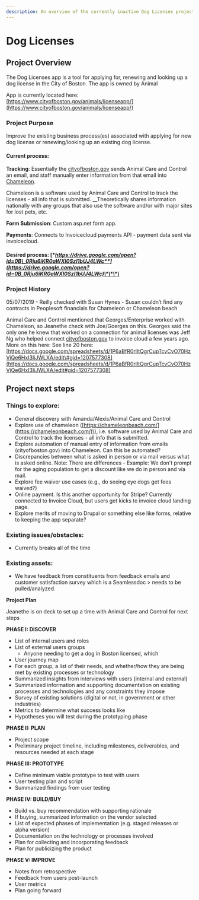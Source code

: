 ```yaml
---
description: An overview of the currently inactive Dog Licenses project
---
```


# Dog Licenses

## Project Overview

The Dog Licenses app is a tool for applying for, renewing and looking up a dog license in the City of Boston. The app is owned by Animal 

App is currently located here:  [https://www.cityofboston.gov/animals/licenseapp/](https://www.cityofboston.gov/animals/licenseapp/) 

### Project Purpose

Improve the existing business process\(es\) associated with applying for new dog license or renewing/looking up an existing dog license. 

#### Current process:

**Tracking**: Essentially the [cityofboston.gov](http://cityofboston.gov/) sends Animal Care and Control an email, and staff manually enter information from that email into [Chameleon](https://chameleonbeach.com/). 

Chameleon is a software used by Animal Care and Control to track the licenses - all info that is submitted. __Theoretically shares information nationally with any groups that also use the software and/or with major sites for lost pets, etc.

**Form Submission**: Custom asp.net form app.

**Payments**: Connects to Invoicecloud payments API - payment data sent via invoicecloud.

#### Desired process: [**https://drive.google.com/open?id=0B\_0Rju6iKR0aWXl0SzI1bUJ4LWc**](https://drive.google.com/open?id=0B_0Rju6iKR0aWXl0SzI1bUJ4LWc)\*\*\*\*

### Project History

05/07/2019 - Reilly checked with Susan Hynes - Susan couldn’t find any contracts in Peoplesoft financials for Chameleon or Chameleon beach

Animal Care and Control mentioned that Georges/Enterprise worked with Chameleon, so Jeanethe check with Joe/Goerges on this. Georges said the only one he knew that worked on a connection for animal licenses was Jeff Ng who helped connect [cityofboston.gov](http://cityofboston.gov/) to invoice cloud a few years ago. More on this here: See line 20 here: [https://docs.google.com/spreadsheets/d/1P6aBfR0rlltQgrCupTcvCvO70HzViQe6HxI3IiJWLXA/edit\#gid=1207577308](https://docs.google.com/spreadsheets/d/1P6aBfR0rlltQgrCupTcvCvO70HzViQe6HxI3IiJWLXA/edit#gid=1207577308)

## Project next steps

### Things to explore:

* General discovery with Amanda/Alexis/Animal Care and Control 
* Explore use of chameleon \([https://chameleonbeach.com/](https://chameleonbeach.com/)\), i.e. software used by Animal Care and Control to track the licenses - all info that is submitted.
* Explore automation of manual entry of  information from emails \(cityofboston.gov\) into Chameleon. Can this be automated?
* Discrepancies between what is asked in person or via mail versus what is asked online. Note: There are differences - Example: We don't prompt for the aging population to get a discount like we do in person and via mail.
* Explore fee waiver use cases \(e.g., do seeing eye dogs get fees waived?\)
* Online payment. Is this another opportunity for Stripe? Currently connected to Invoice Cloud, but users get kicks to invoice cloud landing page.
* Explore merits of moving to Drupal or something else like forms, relative to keeping the app separate?

### Existing issues/obstacles:

* Currently breaks all of the time

### Existing assets:

* We have feedback from constituents from feedback emails and customer satisfaction survey which is a Seamlessdoc &gt; needs to be pulled/analyzed. 

**Project Plan**

Jeanethe is on deck to set up a time with Animal Care and Control for next steps

**PHASE I: DISCOVER**

* List of internal users and roles
* List of external users groups
  * Anyone needing to get a dog in Boston licensed, which
* User journey map
* For each group, a list of their needs, and whether/how they are being met by existing processes or technology
* Summarized insights from interviews with users \(internal and external\)
* Summarized information and supporting documentation on existing processes and technologies and any constraints they impose
* Survey of existing solutions \(digital or not, in government or other industries\)
* Metrics to determine what success looks like
* Hypotheses you will test during the prototyping phase

**PHASE II: PLAN**

* Project scope
* Preliminary project timeline, including milestones, deliverables, and resources needed at each stage

**PHASE III: PROTOTYPE**

* Define minimum viable prototype to test with users
* User testing plan and script
* Summarized findings from user testing

**PHASE IV: BUILD/BUY**

* Build vs. buy recommendation with supporting rationale
* If buying, summarized information on the vendor selected
* List of expected phases of implementation \(e.g. staged releases or alpha version\)
* Documentation on the technology or processes involved
* Plan for collecting and incorporating feedback
* Plan for publicizing the product

**PHASE V: IMPROVE**

* Notes from retrospective
* Feedback from users post-launch
* User metrics
* Plan going forward



